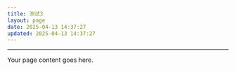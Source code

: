 ```yaml
---
title: 测试3
layout: page
date: 2025-04-13 14:37:27
updated: 2025-04-13 14:37:27
---
```


---

Your page content goes here.